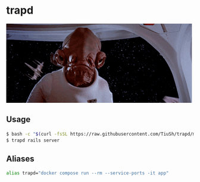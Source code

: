 # trapd

![It's a trap!](https://raw.githubusercontent.com/TiuSh/trapd/main/its_a_trap.gif)

## Usage

```bash
$ bash -c "$(curl -fsSL https://raw.githubusercontent.com/TiuSh/trapd/main/setup.x)"
$ trapd rails server
```

## Aliases

```zsh
alias trapd="docker compose run --rm --service-ports -it app"
```
